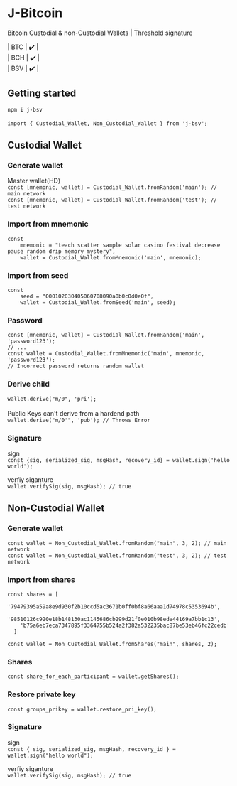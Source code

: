 # J-Bitcoin
Bitcoin Custodial &amp; non-Custodial Wallets | Threshold signature

| BTC | ✔️ |
\
| BCH | ✔️ |
\
| BSV | ✔️ |

## Getting started
`npm i j-bsv`
\
\
`import { Custodial_Wallet, Non_Custodial_Wallet } from 'j-bsv';`

## Custodial Wallet

### Generate wallet
Master wallet(HD)
\
`const [mnemonic, wallet] = Custodial_Wallet.fromRandom('main'); // main network`
\
`const [mnemonic, wallet] = Custodial_Wallet.fromRandom('test'); // test network`

### Import from mnemonic
```
const 
    mnemonic = "teach scatter sample solar casino festival decrease pause random drip memory mystery",
    wallet = Custodial_Wallet.fromMnemonic('main', mnemonic);
```

### Import from seed
```
const 
    seed = "000102030405060708090a0b0c0d0e0f",
    wallet = Custodial_Wallet.fromSeed('main', seed);
```

### Password
```
const [mnemonic, wallet] = Custodial_Wallet.fromRandom('main', 'password123');
// ...
const wallet = Custodial_Wallet.fromMnemonic('main', mnemonic, 'password123');
// Incorrect password returns random wallet
```

### Derive child 
`wallet.derive("m/0", 'pri');`
\
\
Public Keys can't derive from a hardend path \
`wallet.derive("m/0'", 'pub'); // Throws Error`

### Signature
sign
\
`const {sig, serialized_sig, msgHash, recovery_id} = wallet.sign('hello world');`

verfiy siganture
\
`wallet.verifySig(sig, msgHash); // true`


## Non-Custodial Wallet

### Generate wallet
`const wallet = Non_Custodial_Wallet.fromRandom("main", 3, 2); // main network`
\
`const wallet = Non_Custodial_Wallet.fromRandom("test", 3, 2); // test network`

### Import from shares
```
const shares = [
    '79479395a59a8e9d930f2b10ccd5ac3671b0ff0bf8a66aaa1d74978c5353694b',
    '98510126c920e18b148130ac1145686cb299d21f0e010b98ede44169a7bb1c13',
    'b75a6eb7eca7347895f3364755b524a2f382a532235bac87be53eb46fc22cedb'
  ]

const wallet = Non_Custodial_Wallet.fromShares("main", shares, 2);
```

### Shares
`const share_for_each_participant = wallet.getShares();`

### Restore private key
`const groups_prikey = wallet.restore_pri_key();`

### Signature
sign
\
`const { sig, serialized_sig, msgHash, recovery_id } = wallet.sign("hello world");`

verfiy siganture
\
`wallet.verifySig(sig, msgHash); // true`
